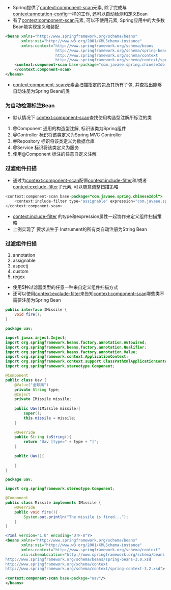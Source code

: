 
* Spring提供了<context:component-scan>元素, 除了完成与<context:annotation-config>一样的工作, 还可以自动检测和定义Bean
* 有了<context:component-scan>元素, 可以不使用<bean>元素, Spring应用中的大多数Bean能实现定义和装配
```xml
<beans xmlns="http://www.springframework.org/schema/beans"
       xmlns:xsi="http://www.w3.org/2001/XMLSchema-instance"
       xmlns:context="http://www.springframework.org/schema/beans
                      http://www.springframework.org/schema/spring-beans-3.0.xsd
                      http://www.springframework.org/schema/context
                      http://www.springframework.org/schema/context/spring-context-3.0.xsd">
    <context:component-scan base-package="com.javaee.spring.chineseIdol">
    </context:component-scan>
</beans>
```
* <context:component-scan>元素会扫描指定的包及其所有子包, 并查找出能够自动注册为Spring Bean的类

### 为自动检测标注Bean
* 默认情况下 <context:component-scan>查找使用构造型注解所标注的类
1) @Component 通用的构造型注解, 标识该类为Spring组件
2) @Controller 标识将该类定义为Spring MVC Controller
3) @Repository 标识将该类定义为数据仓库
4) @Service 标识将该类定义为服务
5) 使用@Component 标注的任意自定义注解

### 过滤组件扫描
* 通过为<context:component-scan>配置<context:include-filter>和/或者<context:exclude-filter>子元素, 可以随意调整扫描策略
```java
<context:component-scan base-package="com.javaee.spring.chineseIdol">
    <context:include-filter type="assignable" expression="com.javaee.spring.chineseIdol.Instrument"/>
</context:component-scan>
```
* <context:include-filter> 的type和expression属性一起协作来定义组件扫描策略
* 上例实现了 要求派生于 Instrument的所有类自动注册为String Bean

### 过滤组件扫描
1) annotation
2) assignable
3) aspectj
4) custom
5) regex

* 使用5种过滤器类型的任意一种来自定义组件扫描方式
* 还可以使用<context:exclude-filter>来告知<context:component-scan>哪些类不需要注册为Spring Bean

```IMissile.java
public interface IMissile {
    void fire();
}
```

```Uav.java
package uav;

import javax.inject.Inject;
import org.springframework.beans.factory.annotation.Autowired;
import org.springframework.beans.factory.annotation.Qualifier;
import org.springframework.beans.factory.annotation.Value;
import org.springframework.context.ApplicationContext;
import org.springframework.context.support.ClassPathXmlApplicationContext;
import org.springframework.stereotype.Component;

@Component
public class Uav {
    @Value("全球鹰")
    private String type;
    @Inject
    private IMissile missile;
    
    public Uav(IMissile missile){
        super();
        this.missile = missile;
    }
    
    @Override
    public String toString(){
        return "Uav [type=" + type + "]";
    }
    
    public Uav(){
    
    }
}
```

```java
package uav;

import org.springframework.stereotype.Component;

@Component
public class Missile implements IMissile {
    @Override
    public void fire(){
        System.out.println("The missile is fired...");
    }
}
```

```xml
<?xml version="1.0" encoding="UTF-8"?>
<beans xmlns="http://www.springframework.org/schema/beans"
       xmlns:xsi="http://www.w3.org/2001/XMLSchema-instance"
       xmlns:context="http://www.springframework.org/schema/context"
       xsi:schemaLocation="http://www.springframework.org/schema/beans
http://www.springframework.org/schema/beans/spring-beans-3.0.xsd
http://www.springframework.org/schema/context
http://www.springframework.org/schema/context/spring-context-3.2.xsd">
       
<context:component-scan base-package="uav"/>
</beans>
```

